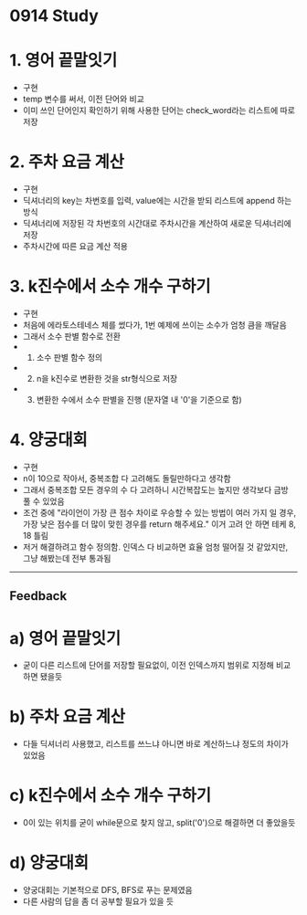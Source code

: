 0914 Study
===========
# 1. 영어 끝말잇기
- 구현
 - temp 변수를 써서, 이전 단어와 비교 
 - 이미 쓰인 단어인지 확인하기 위해 사용한 단어는 check_word라는 리스트에 따로 저장
# 2. 주차 요금 계산
- 구현
 - 딕셔너리의 key는 차번호를 입력, value에는 시간을 받되 리스트에 append 하는 방식
 - 딕셔너리에 저장된 각 차번호의 시간대로 주차시간을 계산하여 새로운 딕셔너리에 저장
 - 주차시간에 따른 요금 계산 적용
# 3. k진수에서 소수 개수 구하기
- 구현
 - 처음에 에라토스테네스 체를 썼다가, 1번 예제에 쓰이는 소수가 엄청 큼을 깨달음
 - 그래서 소수 판별 함수로 전환
 - 1) 소수 판별 함수 정의
 - 2) n을 k진수로 변환한 것을 str형식으로 저장
 - 3) 변환한 수에서 소수 판별을 진행 (문자열 내 '0'을 기준으로 함)
# 4. 양궁대회
- 구현
 - n이 10으로 작아서, 중복조합 다 고려해도 돌릴만하다고 생각함
 - 그래서 중복조합 모든 경우의 수 다 고려하니 시간복잡도는 높지만 생각보다 금방 풀 수 있었음
 - 조건 중에 "라이언이 가장 큰 점수 차이로 우승할 수 있는 방법이 여러 가지 일 경우, 가장 낮은 점수를 더 많이 맞힌 경우를 return 해주세요." 이거 고려 안 하면 테케 8, 18 틀림
 - 저거 해결하려고 함수 정의함. 인덱스 다 비교하면 효율 엄청 떨어질 것 같았지만, 그냥 해봤는데 전부 통과됨
***
Feedback
------------
# a) 영어 끝말잇기
- 굳이 다른 리스트에 단어를 저장할 필요없이, 이전 인덱스까지 범위로 지정해 비교하면 됐을듯
# b) 주차 요금 계산
- 다들 딕셔너리 사용했고, 리스트를 쓰느냐 아니면 바로 계산하느냐 정도의 차이가 있었음
# c) k진수에서 소수 개수 구하기
- 0이 있는 위치를 굳이 while문으로 찾지 않고, split('0')으로 해결하면 더 좋았을듯
# d) 양궁대회
- 양궁대회는 기본적으로 DFS, BFS로 푸는 문제였음
- 다른 사람의 답을 좀 더 공부할 필요가 있을 듯